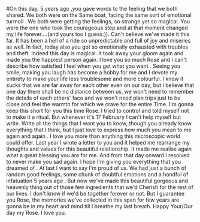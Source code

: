 #On this day, 5 years ago ,you gave words to the feeling that we both shared. We both were on the Same boat, facing the same sort of emotional turmoil . We both were getting the feelings, so strange yet so magical. You were the one who took the courageous step and at that moment changed my life forever....(and yours too I guess:)). Can't believe we've made it this far. It has been a hell of a ride so unpredictable and full of joy and miseries as well. In fact, today also you got so emotionally exhausted with troubles and theft. Indeed this day is magical. It took away your gloom again and made you the happiest person again. I love you so much Rose and I can't describe how satisfied I feel when you get what you want . Seeing you smile, making you laugh has become a hobby for me and I devote my entirety to make your life less troublesome and more colourful. I know it sucks that we are far away for each other even on our day, but I believe that one day there shall be no distance between us, we won't need to remember the details of each others' face and we won't need plan trips just to be close and feel the warmth for which we crave for the entire Time. 
I'm gonna keep this short for you this time Rose. I tried to control and told myself not to make it a ritual. But whenever it's 17 February I can't help myself but write. Write all the things that I want you to know, though you already know everything that I think, but I just love to express how much you mean to me again and again . I love you more than anything this microscopic world could offer. Last year I wrote a letter to you and it helped me rearrange my thoughts and values for this beautiful relationship. It made me realise again what a great blessing you are for me. And from that day onward I resolved to never make you sad again. I hope I'm giving you everything that you dreamed of . 
At last I want to say I'm proud of us. We had just a bunch of random good feelings, some chunk of doubtful emotions and a handful of infatuation 5 years ago . But now we've made this beautiful gorgeous and heavenly thing out of those few ingredients that we'd Cherish for the rest of our lives. I don't know if we'd be together forever or not. But I guarantee you Rose, the memories we've collected in this span for few years are gonna be in my heart and mind till I breathe my last breath. 
Happy Your/Our day my Rose. I love you.
